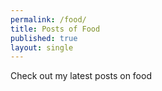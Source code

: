 ```yaml
---
permalink: /food/
title: Posts of Food
published: true
layout: single
---
```

Check out my latest posts on food